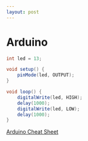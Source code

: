 ```yaml
---
layout: post
---
```


# Arduino

~~~java
int led = 13; 

void setup() {
    pinMode(led, OUTPUT);
}

void loop() {
    digitalWrite(led, HIGH);
    delay(1000);
    digitalWrite(led, LOW);
    delay(1000);
}
~~~

[Arduino Cheat Sheet](https://dlnmh9ip6v2uc.cloudfront.net/learn/materials/8/Arduino_Cheat_Sheet.pdf)